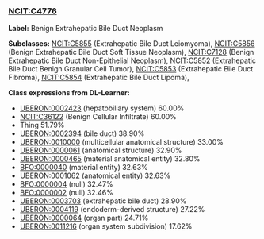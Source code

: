 
### [NCIT:C4776](http://purl.obolibrary.org/obo/NCIT_C4776)
**Label:** Benign Extrahepatic Bile Duct Neoplasm

**Subclasses:** [NCIT:C5855](http://purl.obolibrary.org/obo/NCIT_C5855) (Extrahepatic Bile Duct Leiomyoma), [NCIT:C5856](http://purl.obolibrary.org/obo/NCIT_C5856) (Benign Extrahepatic Bile Duct Soft Tissue Neoplasm), [NCIT:C7128](http://purl.obolibrary.org/obo/NCIT_C7128) (Benign Extrahepatic Bile Duct Non-Epithelial Neoplasm), [NCIT:C5852](http://purl.obolibrary.org/obo/NCIT_C5852) (Extrahepatic Bile Duct Benign Granular Cell Tumor), [NCIT:C5853](http://purl.obolibrary.org/obo/NCIT_C5853) (Extrahepatic Bile Duct Fibroma), [NCIT:C5854](http://purl.obolibrary.org/obo/NCIT_C5854) (Extrahepatic Bile Duct Lipoma), 

**Class expressions from DL-Learner:**

- [UBERON:0002423](http://purl.obolibrary.org/obo/UBERON_0002423) (hepatobiliary system) 60.00%
- [NCIT:C36122](http://purl.obolibrary.org/obo/NCIT_C36122) (Benign Cellular Infiltrate) 60.00%
- Thing 51.79%
- [UBERON:0002394](http://purl.obolibrary.org/obo/UBERON_0002394) (bile duct) 38.90%
- [UBERON:0010000](http://purl.obolibrary.org/obo/UBERON_0010000) (multicellular anatomical structure) 33.00%
- [UBERON:0000061](http://purl.obolibrary.org/obo/UBERON_0000061) (anatomical structure) 32.90%
- [UBERON:0000465](http://purl.obolibrary.org/obo/UBERON_0000465) (material anatomical entity) 32.80%
- [BFO:0000040](http://purl.obolibrary.org/obo/BFO_0000040) (material entity) 32.63%
- [UBERON:0001062](http://purl.obolibrary.org/obo/UBERON_0001062) (anatomical entity) 32.63%
- [BFO:0000004](http://purl.obolibrary.org/obo/BFO_0000004) (null) 32.47%
- [BFO:0000002](http://purl.obolibrary.org/obo/BFO_0000002) (null) 32.46%
- [UBERON:0003703](http://purl.obolibrary.org/obo/UBERON_0003703) (extrahepatic bile duct) 28.90%
- [UBERON:0004119](http://purl.obolibrary.org/obo/UBERON_0004119) (endoderm-derived structure) 27.22%
- [UBERON:0000064](http://purl.obolibrary.org/obo/UBERON_0000064) (organ part) 24.71%
- [UBERON:0011216](http://purl.obolibrary.org/obo/UBERON_0011216) (organ system subdivision) 17.62%


